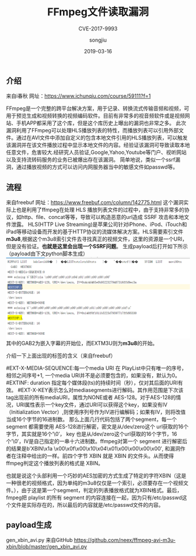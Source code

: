 ﻿---
layout:     post
title:      FFmpeg文件读取漏洞
subtitle:   CVE-2017-9993
date:       2019-03-16
author:     songjiu
header-img: img/post-bg-ios9-web.jpg
catalog: true
tags:
    - 漏洞
---
## 介绍
来自i春秋
网址：https://www.ichunqiu.com/course/59111?f=1

FFmpeg是一个完整的跨平台解决方案，用于记录、转换流式传输音频和视频，可用于预览生成和视频转换的视频编码软件。目前有非常多的视音频软件或是视频网站、手机APP都采用了这个库，但是这个库历史上曝出的漏洞也非常之多。
此次漏洞利用了FFmpeg可以处理HLS播放列表的特性，而播放列表可以引用外部文件。通过在AVI文件中添加自定义的包含本地文件引用的HLS播放列表，可以触发该漏洞并在该文件播放过程中显示本地文件的内容。经验证该漏洞可导致读取本地任意文件，危害较大.经研究人员验证,Google,Yahoo,Youtube等门户、视听网站以及支持流转码服务的业务已被爆出存在该漏洞。
简单地说，类似一个ssrf漏洞，通过播放视频的方式可以访问内网服务器当中的敏感文件如passwd等。

## 流程
来自freebuf
网址：https://www.freebuf.com/column/142775.html
这个漏洞实际上也是利用了ffmpeg在处理 HLS 播放列表文件的过程中，由于支持非常多的协议，如http、file、concat等等，导致可以构造恶意的url造成 SSRF 攻击和本地文件泄露。
HLS(HTTP Live Streaming)是苹果公司针对iPhone、iPod、iTouch和iPad等移动设备而开发的基于HTTP协议的流媒体解决方案。HLS需要索引文件**m3u8**,根据这个m3u8索引文件去寻找真正的视频文件，这里的资源是一个URI，但是没有验证。**也就是这里会出现一个SSRF问题**。
生成payload后打开如下所示（payload由下文python脚本生成）
![](/img/ff1.jpg)
其中的GAB2为嵌入字幕的开始位，而EXTM3U则为**m3u8**的开始。

介绍一下上面出现的标签的含义（来自freebuf）

#EXT-X-MEDIA-SEQUENCE:每一个media URI 在 PlayList中只有唯一的序号，相邻之间序号+1, 一个media URI并不是必须要包含的，如果没有，默认为0。
#EXTINF:  duration 指定每个媒体段(ts)的持续时间（秒），仅对其后面的URI有效。
#EXT-X-KEY表示怎么对mediasegments进行解码。其作用范围是下次该tag出现前的所有mediaURI，属性为NONE或者 AES-128。对于AES-128的情况，URI属性表示一个key文件，通过URI可以获得这个key，如果没有IV（Initialization Vector）,则使用序列号作为IV进行编解码；如果有IV，则将改值当成16个字节的16进制数。
那么上面几行代码包括了两个segment，每一个 segment 都需要使用 AES-128进行解密，密文是从/dev/zero这个 url获取的16个字节，其实就是16个’\0′， key 也是从/dev/zero这个url获取的16个字节，16个’\0′，IV是自己指定的一串十六进制数。ffmpeg对第一个 segment 进行解密后的结果是b’XBIN\x1a \x00\x0f\x00\x10\x04\x01\x00\x00\x00\x00′, 和漏洞作者在注释中给出的一样。前四个字节 XBIN 就是 XBIN 的文件头。从而使得ffmpeg判定这个播放列表的格式是 XBIN。

也就是说这个头部利用一个巧妙的AES加密的方式生成了特定的字符XBIN（这是一种很老的视频格式，因为单纯的m3u8仅仅是一个索引，必须要存在一个视频文件。），由于这是第一个segment，判定的列表播放格式就为XBIN格式。最后，fmpeg把 playlist 的所有 segment 的内容连接在一起，因为只有/etc/passwd这个文件是实际存在的，所以最后的内容就是/etc/passwd文件的内容。

## payload生成
gen_xbin_avi.py
来自GitHub
https://github.com/neex/ffmpeg-avi-m3u-xbin/blob/master/gen_xbin_avi.py
